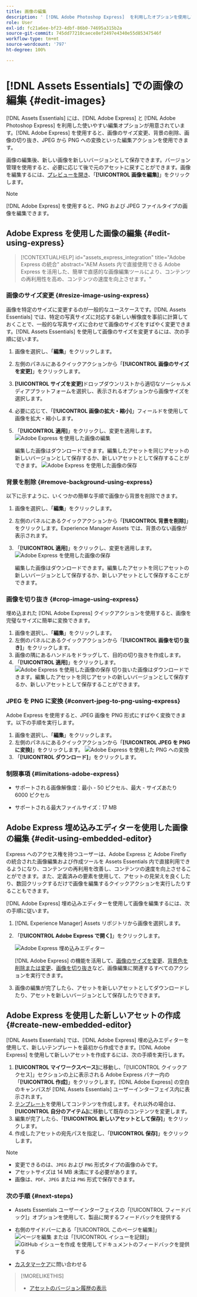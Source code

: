 ```yaml
---
title: 画像の編集
description: ' [!DNL Adobe Photoshop Express]  を利用したオプションを使用して画像を編集し、更新した画像をバージョンとして保存します。'
role: User
exl-id: fc21a6ee-bf23-4dbf-86b0-74695a315b2a
source-git-commit: 745dd77210caece8ef2497e4340e55d85347546f
workflow-type: tm+mt
source-wordcount: '797'
ht-degree: 100%

---
```


# [!DNL Assets Essentials] での画像の編集  {#edit-images}

[!DNL Assets Essentials] には、[!DNL Adobe Express] と [!DNL Adobe Photoshop Express] を利用した使いやすい編集オプションが用意されています。[!DNL Adobe Express] を使用すると、画像のサイズ変更、背景の削除、画像の切り抜き、JPEG から PNG への変換といった編集アクションを使用できます。

画像の編集後、新しい画像を新しいバージョンとして保存できます。バージョン管理を使用すると、必要に応じて後で元のアセットに戻すことができます。画像を編集するには、[プレビューを開き](/help/using/navigate-view.md#preview-assets)、「**[!UICONTROL 画像を編集]**」をクリックします。

>[!NOTE]
>
>[!DNL Adobe Express] を使用すると、PNG および JPEG ファイルタイプの画像を編集できます。

<!--The editing actions that are available are Spot healing, Crop and straighten, Resize image, and Adjust image.-->

## Adobe Express を使用した画像の編集 {#edit-using-express}

>[!CONTEXTUALHELP]
>id="assets_express_integration"
>title="Adobe Express の統合"
>abstract="AEM Assets 内で直接使用できる Adobe Express を活用した、簡単で直感的な画像編集ツールにより、コンテンツの再利用性を高め、コンテンツの速度を向上させます。"

### 画像のサイズ変更 {#resize-image-using-express}

画像を特定のサイズに変更するのが一般的なユースケースです。[!DNL Assets Essentials] では、特定の写真サイズに対応する新しい解像度を事前に計算しておくことで、一般的な写真サイズに合わせて画像のサイズをすばやく変更できます。[!DNL Assets Essentials] を使用して画像のサイズを変更するには、次の手順に従います。

1. 画像を選択し、「**編集**」をクリックします。
2. 左側のパネルにあるクイックアクションから「**[!UICONTROL 画像のサイズを変更]**」をクリックします。
3. **[!UICONTROL サイズを変更]**&#x200B;ドロップダウンリストから適切なソーシャルメディアプラットフォームを選択し、表示されるオプションから画像サイズを選択します。
4. 必要に応じて、「**[!UICONTROL 画像の拡大・縮小]**」フィールドを使用して画像を拡大・縮小します。
5. 「**[!UICONTROL 適用]**」をクリックし、変更を適用します。
   ![Adobe Express を使用した画像の編集](/help/using/assets/adobe-express-resize-image.png)

   編集した画像はダウンロードできます。編集したアセットを同じアセットの新しいバージョンとして保存するか、新しいアセットとして保存することができます。
   ![Adobe Express を使用した画像の保存](/help/using/assets/adobe-express-resize-save.png)

### 背景を削除 {#remove-background-using-express}

以下に示すように、いくつかの簡単な手順で画像から背景を削除できます。

1. 画像を選択し、「**編集**」をクリックします。
2. 左側のパネルにあるクイックアクションから「**[!UICONTROL 背景を削除]**」をクリックします。Experience Manager Assets では、背景のない画像が表示されます。
3. 「**[!UICONTROL 適用]**」をクリックし、変更を適用します。
   ![Adobe Express を使用した画像の保存](/help/using/assets/adobe-express-remove-background.png)

   編集した画像はダウンロードできます。編集したアセットを同じアセットの新しいバージョンとして保存するか、新しいアセットとして保存することができます。

### 画像を切り抜き {#crop-image-using-express}

埋め込まれた [!DNL Adobe Express] クイックアクションを使用すると、画像を完璧なサイズに簡単に変換できます。

1. 画像を選択し、「**編集**」をクリックします。
2. 左側のパネルにあるクイックアクションから「**[!UICONTROL 画像を切り抜き]**」をクリックします。
3. 画像の隅にあるハンドルをドラッグして、目的の切り抜きを作成します。
4. 「**[!UICONTROL 適用]**」をクリックします。
   ![Adobe Express を使用した画像の保存](/help/using/assets/adobe-express-crop-image.png)
切り抜いた画像はダウンロードできます。編集したアセットを同じアセットの新しいバージョンとして保存するか、新しいアセットとして保存することができます。

### JPEG を PNG に変換 {#convert-jpeg-to-png-using-express}

Adobe Express を使用すると、JPEG 画像を PNG 形式にすばやく変換できます。以下の手順を実行します。

1. 画像を選択し、「**編集**」をクリックします。
2. 左側のパネルにあるクイックアクションから「**[!UICONTROL JPEG を PNG に変換]**」をクリックします。
   ![Adobe Express を使用した PNG への変換](/help/using/assets/adobe-express-convert-image.png)
3. 「**[!UICONTROL ダウンロード]**」をクリックします。

### 制限事項 {#limitations-adobe-express}

* サポートされる画像解像度：最小 - 50 ピクセル、最大 - サイズあたり 6000 ピクセル

* サポートされる最大ファイルサイズ：17 MB

## Adobe Express 埋め込みエディターを使用した画像の編集 {#edit-using-embedded-editor}

Express へのアクセス権を持つユーザーは、Adobe Express と Adobe Firefly の統合された画像編集および作成ツールを Assets Essentials 内で直接利用できるようになり、コンテンツの再利用を改善し、コンテンツの速度を向上させることができます。また、定義済みの要素を使用して、アセットの見栄えを良くしたり、数回クリックするだけで画像を編集するクイックアクションを実行したりすることもできます。

[!DNL Adobe Express] 埋め込みエディターを使用して画像を編集するには、次の手順に従います。

1. [!DNL Experience Manager] Assets リポジトリから画像を選択します。
1. 「**[!UICONTROL Adobe Express で開く]**」をクリックします。

   ![Adobe Express 埋め込みエディター](assets/embedded-editor.png)

   [!DNL Adobe Express] の機能を活用して、[画像のサイズを変更](https://helpx.adobe.com/jp/express/using/resize-image.html)、[背景色を削除または変更](https://helpx.adobe.com/jp/express/using/remove-background.html)、[画像を切り抜き](https://helpx.adobe.com/jp/express/using/crop-image.html)など、画像編集に関連するすべてのアクションを実行できます。

1. 画像の編集が完了したら、アセットを新しいアセットとしてダウンロードしたり、アセットを新しいバージョンとして保存したりできます。

## Adobe Express を使用した新しいアセットの作成 {#create-new-embedded-editor}

[!DNL Assets Essentials] では、[!DNL Adobe Express] 埋め込みエディターを使用して、新しいテンプレートを最初から作成できます。[!DNL Adobe Express] を使用して新しいアセットを作成するには、次の手順を実行します。

1. **[!UICONTROL マイワークスペース]**&#x200B;に移動し、「[!UICONTROL クイックアクセス]」セクションの上に表示される Adobe Express バナー内の「**[!UICONTROL 作成]**」をクリックします。[!DNL Adobe Express] の空白のキャンバスが [!DNL Assets Essentials] ユーザーインターフェイス内に表示されます。
1. [テンプレート](https://helpx.adobe.com/jp/express/using/work-with-templates.html)を使用してコンテンツを作成します。それ以外の場合は、**[!UICONTROL 自分のアイテム]**&#x200B;に移動して既存のコンテンツを変更します。
1. 編集が完了したら、「**[!UICONTROL 新しいアセットとして保存]**」をクリックします。
1. 作成したアセットの宛先パスを指定し、「**[!UICONTROL 保存]**」をクリックします。

>[!NOTE]
>
>* 変更できるのは、`JPEG` および `PNG` 形式タイプの画像のみです。
>* アセットサイズは 14 MB 未満にする必要があります。
>* 画像は、`PDF`、`JPEG` または `PNG` 形式で保存できます。

<!--
## Edit images using [!DNL Adobe Photoshop Express] {#edit-using-photoshop-express}

<!--
After editing an image, you can save the new image as a new version. Versioning helps you to revert to the original asset later, if needed. To edit an image, [open its preview](/help/using/navigate-view.md#preview-assets) and click **[!UICONTROL Edit Image]** ![edit icon](assets/do-not-localize/edit-icon.png) from the rail on the right.

![Options to edit an image](assets/edit-image2.png)

*Figure: The options to edit images are powered by [!DNL Adobe Photoshop Express].*
-->
<!--
### Spot heal images {#spot-heal-images-using-photoshop-express}

If there are minor spots or small objects on an image, you can edit and remove the spots using the spot healing feature provided by Adobe Photoshop.

The brush samples the retouched area and makes the repaired pixels blend seamlessly into the rest of the image. Use a brush size that is only slightly larger than the spot you want to fix.

![Spot healing edit option](assets/edit-spot-healing.png)

<!-- 
TBD: See if we should give backlinks to PS docs for these concepts.
For more information about how Spot Healing works in Photoshop, see [retouching and repairing photos](https://helpx.adobe.com/photoshop/using/retouching-repairing-images.html). 
-->
<!--
### Crop and straighten images {#crop-straighten-images-using-photoshop-express}

Using the crop and straighten option that you can do basic cropping, rotate image, flip it horizontally or vertically, and crop it to dimensions suitable for popular social media websites.

To save your edits, click **[!UICONTROL Crop Image]**. After editing, you can save the new image as a version.

![Option to crop and straighten](assets/edit-crop-straighten.png)

Many default options let you crop your image to the best proportions that fit various social media profiles and posts.

### Resize image {#resize-image-using-photoshop-express}

You can view the common photo sizes in centimeters or inches to know the dimensions. By default, the resizing method retains the aspect ratio. To manually override the aspect ratio, click ![](assets/do-not-localize/lock-closed-icon.png).

Enter the dimensions and click **[!UICONTROL Resize Image]** to resize the image. Before you save the changes as a version, you can either undo all the changes done before saving by clicking [!UICONTROL Undo] or you can change the specific step in the editing process by clicking [!UICONTROL Revert].

![Options when resizing an image](assets/resize-image.png)

### Adjust image {#adjust-image-using-photoshop-express}

[!DNL Assets Essentials] lets you adjust the color, tone, contrast, and more, with just a few clicks. Click **[!UICONTROL Adjust image]** in the edit window. The following options are available in the right sidebar:

* **Popular**: [!UICONTROL High Contrast & Detail], [!UICONTROL Desaturated Contrast], [!UICONTROL Aged Photo], [!UICONTROL B&W Soft], and [!UICONTROL B&W Sepia Tone].
* **Color**: [!UICONTROL Natural], [!UICONTROL Bright], [!UICONTROL High Contrast], [!UICONTROL High Contrast & Detail], [!UICONTROL Vivid], and [!UICONTROL Matte].
* **Creative**: [!UICONTROL Desaturated Contrast], [!UICONTROL Cool Light], [!UICONTROL Turquoise & Red], [!UICONTROL Soft Mist], [!UICONTROL Vintage Instant], [!UICONTROL Warm Contrast], [!UICONTROL Flat & Green], [!UICONTROL Red Lift Matte], [!UICONTROL Warm Shadows], and [!UICONTROL Aged Photo].
* **B&W**: [!UICONTROL B&W Landscape], [!UICONTROL B&W High Contrast], [!UICONTROL B&W Punch], [!UICONTROL B&W Low Contrast], [!UICONTROL B&W Flat], [!UICONTROL B&W Soft], [!UICONTROL B&W Infrared], [!UICONTROL B&W Selenium Tone], [!UICONTROL B&W Sepia Tone], and [!UICONTROL B&W Split Tone].
* **Vignetting**: [!UICONTROL None], [!UICONTROL Light], [!UICONTROL Medium], and [!UICONTROL Heavy].

![Adjust image by editing](assets/adjust-image.png)

<!--
TBD: Insert a video of the available social media options.
-->

### 次の手順 {#next-steps}

* Assets Essentials ユーザーインターフェイスの「[!UICONTROL フィードバック]」オプションを使用して、製品に関するフィードバックを提供する

* 右側のサイドバーにある「[!UICONTROL このページを編集]」 ![ページを編集](assets/do-not-localize/edit-page.png) または「[!UICONTROL イシューを記録]」 ![GitHub イシューを作成](assets/do-not-localize/github-issue.png) を使用してドキュメントのフィードバックを提供する

* [カスタマーケア](https://experienceleague.adobe.com/?support-solution=General&amp;lang=ja#support)に問い合わせる

>[!MORELIKETHIS]
>
>* [アセットのバージョン履歴の表示](/help/using/navigate-view.md)
